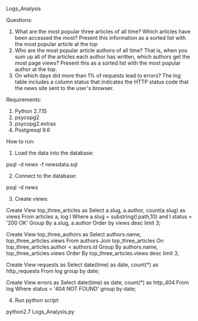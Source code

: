 Logs_Analysis

Questions:

1. What are the most popular three articles of all time? Which articles have been accessed the most? Present this information as a sorted list with the most popular article at the top
2. Who are the most popular article authors of all time? That is, when you sum up all of the articles each author has written, which authors get the most page views? Present this as a sorted list with the most popular author at the top.
3. On which days did more than 1% of requests lead to errors? The log table includes a column status that indicates the HTTP status code that the news site sent to the user's browser.

Requirements: 

1. Python 2.7.15 
2. psycopg2
3. psycopg2.extras
4. Postgresql 9.6

How to run: 

1. Load the data into the database:

psql -d news -f newsdata.sql

2. Connect to the database:

psql -d news

3. Create views:

Create View top_three_articles as 
Select a.slug, a.author, count(a.slug) as views 
From articles a, log l 
Where a.slug = substring(l.path,10) and l.status = '200 OK' 
Group By a.slug, a.author 
Order by views 
desc limit 3; 

Create View top_three_authors as 
Select authors.name, top_three_articles.views 
From authors 
Join top_three_articles 
On top_three_articles.author = authors.id 
Group By authors.name, top_three_articles.views 
Order By top_three_articles.views
desc limit 3;

Create View requests as 
Select date(time) as date, count(*) as http_requests 
From log 
group by date;

Create View errors as 
Select date(time) as date, count(*) as http_404 
From log 
Where status = '404 NOT FOUND' 
group by date;

4. Run python script:

python2.7 Logs_Analysis.py 


